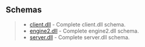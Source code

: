 ## Schemas
> * [client.dll](https://github.com/a2x/cs2-dumper/blob/main/output/client_dll.cs) - Complete client.dll schema.
> * [engine2.dll](https://github.com/a2x/cs2-dumper/blob/main/output/engine2_dll.cs) - Complete engine2.dll schema.
> * [server.dll](https://github.com/a2x/cs2-dumper/blob/main/output/server_dll.cs) - Complete server.dll schema.